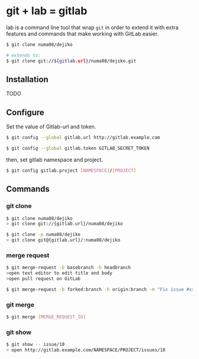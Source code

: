 # git + lab = gitlab

lab is a command line tool that wrap `git` in order to extend it with extra features and commands that make working with GitLab easier.


~~~sh
$ git clone numa08/dejiko

# extends to:
$ git clone git://${gitlab.url}/numa08/dejiko.git
~~~

## Installation

TODO

## Configure

Set the value of Gitlab-url and token.

~~~sh
$ git config --global gitlab.url http://gitlab.example.com

$ git config --global gitlab.token GITLAB_SECRET_TOKEN
~~~

then, set gitlab namespace and project.

~~~sh
$ git config gitlab.project [NAMESPACE]/[PROJECT]
~~~

## Commands

### git clone

~~~sh
$ git clone numa08/dejiko
> git clone git://{gitlab.url}/numa08/dejiko

$ git clone -p numa08/dejiko
> git clone git@{gitlab.url}/:numa08/dejiko
~~~

### merge request

~~~sh
$ git merge-request -b basebranch -h headbranch
>open text editor to edit title and body
>open pull request on GitLab

$ git merge-request -b forked:branch -h origin:branch -m "Fix issue #xxx"
~~~

### git merge

~~~sh
$ git merge [MERGE_REQUEST_ID]
~~~

### git show

~~~sh
$ git show -- issue/10
> open http://gitlab.example.com/NAMESPACE/PROJECT/issues/10
~~~
